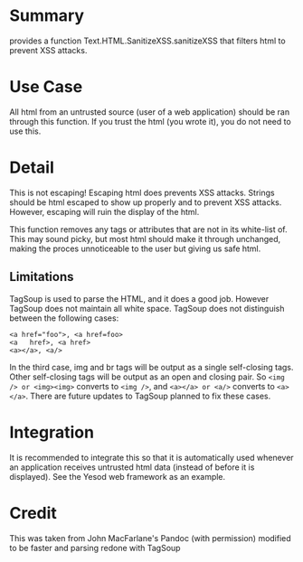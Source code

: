 Summary
=======
provides a function Text.HTML.SanitizeXSS.sanitizeXSS that filters html to prevent XSS attacks.

Use Case
========
All html from an untrusted source (user of a web application) should be ran through this function.
If you trust the html (you wrote it), you do not need to use this.

Detail
========
This is not escaping! Escaping html does prevents XSS attacks. Strings should be html escaped to show up properly and to prevent XSS attacks. However, escaping will ruin the display of the html.

This function removes any tags or attributes that are not in its white-list of. This may sound picky, but most html should make it through unchanged, making the proces unnoticeable to the user but giving us safe html. 

Limitations
-----------
TagSoup is used to parse the HTML, and it does a good job. However TagSoup does not maintain all white space. TagSoup does not distinguish between the following cases:

    <a href="foo">, <a href=foo>
    <a   href>, <a href>
    <a></a>, <a/>

In the third case, img and br tags will be output as a single self-closing tags. Other self-closing tags will be output as an open and closing pair. So `<img /> or <img><img>` converts to `<img />`, and `<a></a> or <a/>` converts to `<a></a>`.  There are future updates to TagSoup planned to fix these cases.

Integration
===========
It is recommended to integrate this so that it is automatically used whenever an application receives untrusted html data (instead of before it is displayed). See the Yesod web framework as an example.

Credit
===========
This was taken from John MacFarlane's Pandoc (with permission) modified to be faster and parsing redone with TagSoup
